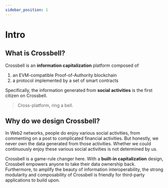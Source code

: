 ```yaml
---
sidebar_position: 1
---
```


# Intro

## What is Crossbell?

Crossbell is an **information capitalization** platform composed of

1. an EVM-compatible Proof-of-Authority blockchain
2. a protocol implemented by a set of smart contracts

Specifically, the information generated from **social activities** is the first citizen on Crossbell.

> Cross-platform, ring a bell.

## Why do we design Crossbell?

In Web2 networks, people do enjoy various social activities, from commenting on a post to complicated financial activities. But honestly, we never own the data generated from those activities. Whether we could continuously enjoy these various social activities is not determined by us.

Crossbell is a game-rule changer here. With a **built-in capitalization** design, Crossbell empowers anyone to take their data ownership back. Furthermore, to amplify the beauty of information interoperability, the strong modularity and composability of Crossbell is friendly for third-party applications to build upon.
